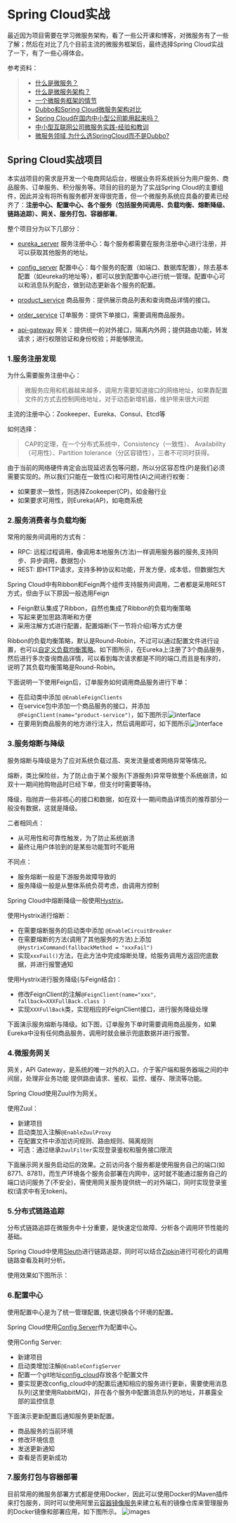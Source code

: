# Spring Cloud实战
  最近因为项目需要在学习微服务架构，看了一些公开课和博客，对微服务有了一些了解；然后在对比了几个目前主流的微服务框架后，最终选择Spring Cloud实战了一下，有了一些心得体会。
  
  参考资料：
  >* [什么是微服务？](https://www.sohu.com/a/221400925_100039689)
  >* [什么是微服务架构？](https://www.zhihu.com/question/65502802?sort=created)
  >* [一个微服务框架的情节](https://www.jianshu.com/p/ff24b87316d3)
  >* [Dubbo和Spring Cloud微服务架构对比](https://blog.csdn.net/zhangweiwei2020/article/details/78646252)
  >* [Spring Cloud在国内中小型公司能用起来吗？](https://mp.weixin.qq.com/s?__biz=MzI4NDY5Mjc1Mg==&mid=2247483976&idx=1&sn=8772578e5c096e0da99b32f3f005e05a&scene=21#wechat_redirect)
  >* [中小型互联网公司微服务实践-经验和教训](https://mp.weixin.qq.com/s?__biz=MzI4NDY5Mjc1Mg==&mid=2247484078&idx=1&sn=7e0eeb1865ec2d7af3dc42f14d0ea324&chksm=ebf6dad1dc8153c7d74f4e221a4bcd8a76be3d269d27f4537d891b6a0f79a7344c08134fc137&scene=21#wechat_redirect)
  >* [微服务领域,为什么选SpringCloud而不是Dubbo?](https://blog.csdn.net/whusj/article/details/80709793)


## Spring Cloud实战项目

  本实战项目的需求是开发一个电商网站后台，根据业务将系统拆分为用户服务、商品服务、订单服务、积分服务等。项目的目的是为了实战Spring Cloud的主要组件，因此并没有将所有服务都开发得很完善，但一个微服务系统应具备的要素已经齐了：**注册中心、配置中心、各个服务（包括服务间调用、负载均衡、熔断降级、链路追踪）、网关、服务打包、容器部署**。
  
  整个项目分为以下几部分：
  
  - [eureka_server](https://github.com/pwalan/eureka_server.git) 服务注册中心：每个服务都需要在服务注册中心进行注册，并可以获取其他服务的地址。
  
  - [config_server](https://github.com/pwalan/config-server.git) 配置中心：每个服务的配置（如端口、数据库配置），除去基本配置（如eureka的地址等），都可以放到配置中心进行统一管理。配置中心可以和消息队列配合，做到动态更新各个服务的配置。
  
  - [product_service](https://github.com/pwalan/product_service.git) 商品服务：提供展示商品列表和查询商品详情的接口。
  
  - [order_service](https://github.com/pwalan/order_service.git) 订单服务：提供下单接口，需要调用商品服务。
  
  - [api-gateway](https://github.com/pwalan/api-gateway.git) 网关：提供统一的对外接口，隔离内外网；提供路由功能，转发请求；进行权限验证和身份校验；并能够限流。
  
### 1.服务注册发现
为什么需要服务注册中心：
> 微服务应用和机器越来越多，调用方需要知道接口的网络地址，如果靠配置文件的方式去控制网络地址，对于动态新增机器，维护带来很大问题

主流的注册中心：Zookeeper、Eureka、Consul、Etcd等

如何选择：
> CAP的定理，在一个分布式系统中，Consistency（一致性）、 Availability（可用性）、Partition tolerance（分区容错性），三者不可同时获得。

由于当前的网络硬件肯定会出现延迟丢包等问题，所以分区容忍性(P)是我们必须需要实现的。所以我们只能在一致性(C)和可用性(A)之间进行权衡：
* 如果要求一致性，则选择Zookeeper(CP)，如金融行业
* 如果要求可用性，则Eureka(AP)，如电商系统

### 2.服务消费者与负载均衡
常用的服务间调用的方式有：
* RPC: 远程过程调用，像调用本地服务(方法)一样调用服务器的服务,支持同步、异步调用，数据包小
* REST: 即HTTP请求，支持多种协议和功能，开发方便，成本低，但数据包大

Spring Cloud中有Ribbon和Feign两个组件支持服务间调用，二者都是采用REST方式，但由于以下原因一般选用Feign
* Feign默认集成了Ribbon，自然也集成了Ribbon的负载均衡策略
* 写起来更加思路清晰和方便
* 采用注解方式进行配置，配置熔断(下一节将介绍)等方式方便

Ribbon的负载均衡策略，默认是Round-Robin，不过可以通过配置文件进行设置，也可以[自定义负载均衡策略](http://cloud.spring.io/spring-cloud-static/Finchley.RELEASE/single/spring-cloud.html#_customizing_the_ribbon_client_by_setting_properties)。如下图所示，在Eureka上注册了3个商品服务，然后进行多次查询商品详情，可以看到每次请求都是不同的端口,而且是有序的，说明了其负载均衡策略是Round-Robin。


下面说明一下使用Feign后，订单服务如何调用商品服务进行下单：
* 在启动类中添加 ```@EnableFeignClients```
* 在service包中添加一个商品服务的接口，并添加```@FeignClient(name="product-service")```，如下图所示![interface](material/2-interface.png)
* 在要用到商品服务的地方进行注入，然后调用即可，如下图所示![interface](material/2-autowired.png)


### 3.服务熔断与降级
服务熔断与降级是为了应对系统负载过高、突发流量或者网络异常等情况。

熔断，类比保险丝，为了防止由于某个服务(下游服务)异常导致整个系统崩溃，如双十一期间抢购物品时已经下单，但支付时需要等待。

降级，指抛弃一些非核心的接口和数据，如在双十一期间商品详情页的推荐部分一般没有数据，这就是降级。

二者相同点：
* 从可用性和可靠性触发，为了防止系统崩溃
* 最终让用户体验到的是某些功能暂时不能用

不同点：
* 服务熔断一般是下游服务故障导致的
* 服务降级一般是从整体系统负荷考虑，由调用方控制

Spring Cloud中熔断降级一般使用[Hystrix](https://github.com/Netflix/Hystrix)。

使用Hystrix进行熔断：
* 在需要熔断服务的启动类中添加 ```@EnableCircuitBreaker```
* 在需要熔断的方法(调用了其他服务的方法)上添加```@HystrixCommand(fallbackMethod = "xxxFail")```
* 实现```xxxFail()```方法，在此方法中完成熔断处理，给服务调用方返回兜底数据，并进行报警通知

使用Hystrix进行服务降级(与Feign结合)：
* 修改FeignClient的注解```@FeignClient(name="xxx", fallback=XXXFullBack.class )```
* 实现```XXXFullBack```类，实现相应的FeignClient接口，进行服务降级处理

下面演示服务熔断与降级。如下图，订单服务下单时需要调用商品服务，如果Eureka中没有任何商品服务，调用时就会展示兜底数据并进行报警。

### 4.微服务网关
网关，API Gateway，是系统的唯一对外的入口，介于客户端和服务器端之间的中间层，处理非业务功能 提供路由请求、鉴权、监控、缓存、限流等功能。

Spring Cloud使用Zuul作为网关。

使用Zuul：
* 新建项目
* 启动类加入注解```@EnableZuulProxy```
* 在配置文件中添加访问规则、路由规则、隔离规则
* 可选：通过继承```ZuulFilter```实现登录鉴权和服务接口限流

下面展示网关服务启动后的效果。之前访问各个服务都是使用服务自己的端口(如8771、8781)，而生产环境各个服务会部署在内网中，这时就不能通过服务自己的端口访问服务了(不安全)，需使用网关服务提供统一的对外端口，同时实现登录鉴权(请求中有无token)。

### 5.分布式链路追踪
分布式链路追踪在微服务中十分重要，是快速定位故障、分析各个调用环节性能的基础。

Spring Cloud中使用[Sleuth](http://cloud.spring.io/spring-cloud-static/Finchley.SR1/single/spring-cloud.html#sleuth-adding-project)进行链路追踪，同时可以结合[Zipkin](https://zipkin.io/)进行可视化的调用链路查看及耗时分析。

使用效果如下图所示：

### 6.配置中心
使用配置中心是为了统一管理配置, 快速切换各个环境的配置。

Spring Cloud使用[Config Server](http://cloud.spring.io/spring-cloud-config/)作为配置中心。

使用Config Server:
* 新建项目
* 启动类增加注解```@EnableConfigServer```
* 配置一个git地址[config_cloud](https://gitee.com/pwalan/config_cloud.git)存放各个配置文件
* 要实现更改config_cloud中的配置后通知相应的服务进行更新，需要使用消息队列(这里使用RabbitMQ)，并在各个服务中配置消息队列的地址，并暴露全部的监控信息

下面演示更新配置后通知服务更新配置。
* 商品服务的当前环境
* 修改环境信息
* 发送更新通知
* 查看是否更新成功

### 7.服务打包与容器部署
目前常用的微服务部署方式都是使用Docker，因此可以使用Docker的Maven插件来打包服务，同时可以使用阿里云[容器镜像服务](https://www.aliyun.com/product/acr)来建立私有的镜像仓库来管理服务的Docker镜像和部署应用，如下图所示。
![images](material/8-repository.png)
